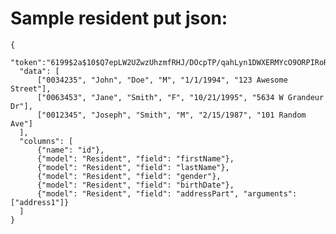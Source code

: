 # Sample resident put json:

    {
      "token":"6199$2a$10$Q7epLW2UZwzUhzmfRHJ/DOcpTP/qahLyn1DWXERMYcO9ORPIRoRqq",
      "data": [
          ["0034235", "John", "Doe", "M", "1/1/1994", "123 Awesome Street"],
          ["0063453", "Jane", "Smith", "F", "10/21/1995", "5634 W Grandeur Dr"],
          ["0012345", "Joseph", "Smith", "M", "2/15/1987", "101 Random Ave"]
      ],
      "columns": [
          {"name": "id"},
          {"model": "Resident", "field": "firstName"},
          {"model": "Resident", "field": "lastName"},
          {"model": "Resident", "field": "gender"},
          {"model": "Resident", "field": "birthDate"},
          {"model": "Resident", "field": "addressPart", "arguments": ["address1"]}
      ]
    }
